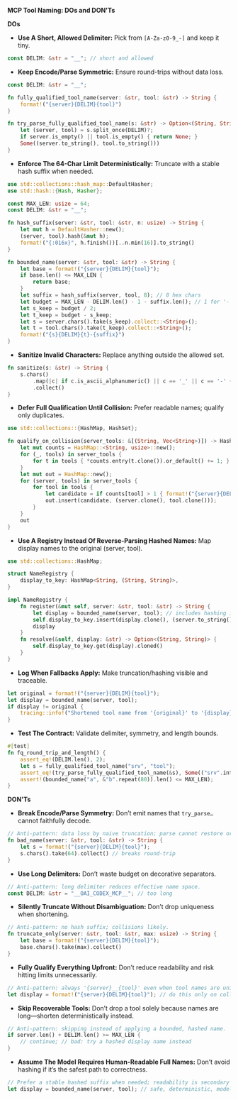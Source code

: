 **MCP Tool Naming: DOs and DON'Ts**

**DOs**
- **Use A Short, Allowed Delimiter:** Pick from `[A-Za-z0-9_-]` and keep it tiny.
```rust
const DELIM: &str = "__"; // short and allowed
```

- **Keep Encode/Parse Symmetric:** Ensure round-trips without data loss.
```rust
const DELIM: &str = "__";

fn fully_qualified_tool_name(server: &str, tool: &str) -> String {
    format!("{server}{DELIM}{tool}")
}

fn try_parse_fully_qualified_tool_name(s: &str) -> Option<(String, String)> {
    let (server, tool) = s.split_once(DELIM)?;
    if server.is_empty() || tool.is_empty() { return None; }
    Some((server.to_string(), tool.to_string()))
}
```

- **Enforce The 64-Char Limit Deterministically:** Truncate with a stable hash suffix when needed.
```rust
use std::collections::hash_map::DefaultHasher;
use std::hash::{Hash, Hasher};

const MAX_LEN: usize = 64;
const DELIM: &str = "__";

fn hash_suffix(server: &str, tool: &str, n: usize) -> String {
    let mut h = DefaultHasher::new();
    (server, tool).hash(&mut h);
    format!("{:016x}", h.finish())[..n.min(16)].to_string()
}

fn bounded_name(server: &str, tool: &str) -> String {
    let base = format!("{server}{DELIM}{tool}");
    if base.len() <= MAX_LEN {
        return base;
    }
    let suffix = hash_suffix(server, tool, 8); // 8 hex chars
    let budget = MAX_LEN - DELIM.len() - 1 - suffix.len(); // 1 for '-'
    let s_keep = budget / 2;
    let t_keep = budget - s_keep;
    let s = server.chars().take(s_keep).collect::<String>();
    let t = tool.chars().take(t_keep).collect::<String>();
    format!("{s}{DELIM}{t}-{suffix}")
}
```

- **Sanitize Invalid Characters:** Replace anything outside the allowed set.
```rust
fn sanitize(s: &str) -> String {
    s.chars()
        .map(|c| if c.is_ascii_alphanumeric() || c == '_' || c == '-' { c } else { '_' })
        .collect()
}
```

- **Defer Full Qualification Until Collision:** Prefer readable names; qualify only duplicates.
```rust
use std::collections::{HashMap, HashSet};

fn qualify_on_collision(server_tools: &[(String, Vec<String>)]) -> HashMap<String, (String, String)> {
    let mut counts = HashMap::<String, usize>::new();
    for (_, tools) in server_tools {
        for t in tools { *counts.entry(t.clone()).or_default() += 1; }
    }
    let mut out = HashMap::new();
    for (server, tools) in server_tools {
        for tool in tools {
            let candidate = if counts[tool] > 1 { format!("{server}{DELIM}{tool}") } else { tool.clone() };
            out.insert(candidate, (server.clone(), tool.clone()));
        }
    }
    out
}
```

- **Use A Registry Instead Of Reverse-Parsing Hashed Names:** Map display names to the original (server, tool).
```rust
use std::collections::HashMap;

struct NameRegistry {
    display_to_key: HashMap<String, (String, String)>,
}

impl NameRegistry {
    fn register(&mut self, server: &str, tool: &str) -> String {
        let display = bounded_name(server, tool); // includes hashing if needed
        self.display_to_key.insert(display.clone(), (server.to_string(), tool.to_string()));
        display
    }
    fn resolve(&self, display: &str) -> Option<(String, String)> {
        self.display_to_key.get(display).cloned()
    }
}
```

- **Log When Fallbacks Apply:** Make truncation/hashing visible and traceable.
```rust
let original = format!("{server}{DELIM}{tool}");
let display = bounded_name(server, tool);
if display != original {
    tracing::info!("Shortened tool name from '{original}' to '{display}' to fit 64-char limit");
}
```

- **Test The Contract:** Validate delimiter, symmetry, and length bounds.
```rust
#[test]
fn fq_round_trip_and_length() {
    assert_eq!(DELIM.len(), 2);
    let s = fully_qualified_tool_name("srv", "tool");
    assert_eq!(try_parse_fully_qualified_tool_name(&s), Some(("srv".into(), "tool".into())));
    assert!(bounded_name("a", &"b".repeat(80)).len() <= MAX_LEN);
}
```

**DON'Ts**
- **Break Encode/Parse Symmetry:** Don’t emit names that `try_parse…` cannot faithfully decode.
```rust
// Anti-pattern: data loss by naive truncation; parse cannot restore originals.
fn bad_name(server: &str, tool: &str) -> String {
    let s = format!("{server}{DELIM}{tool}");
    s.chars().take(64).collect() // breaks round-trip
}
```

- **Use Long Delimiters:** Don’t waste budget on decorative separators.
```rust
// Anti-pattern: long delimiter reduces effective name space.
const DELIM: &str = "__OAI_CODEX_MCP__"; // too long
```

- **Silently Truncate Without Disambiguation:** Don’t drop uniqueness when shortening.
```rust
// Anti-pattern: no hash suffix; collisions likely.
fn truncate_only(server: &str, tool: &str, max: usize) -> String {
    let base = format!("{server}{DELIM}{tool}");
    base.chars().take(max).collect()
}
```

- **Fully Qualify Everything Upfront:** Don’t reduce readability and risk hitting limits unnecessarily.
```rust
// Anti-pattern: always '{server}__{tool}' even when tool names are unique.
let display = format!("{server}{DELIM}{tool}"); // do this only on collision
```

- **Skip Recoverable Tools:** Don’t drop a tool solely because names are long—shorten deterministically instead.
```rust
// Anti-pattern: skipping instead of applying a bounded, hashed name.
if server.len() + DELIM.len() >= MAX_LEN {
    // continue; // bad: try a hashed display name instead
}
```

- **Assume The Model Requires Human-Readable Full Names:** Don’t avoid hashing if it’s the safest path to correctness.
```rust
// Prefer a stable hashed suffix when needed; readability is secondary to compliance.
let display = bounded_name(server, tool); // safe, deterministic, model-friendly
```